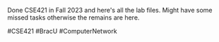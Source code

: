Done CSE421 in Fall 2023 and here's all the lab files. 
Might have some missed tasks otherwise the remains are here.

#CSE421 #BracU #ComputerNetwork
